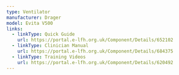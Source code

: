 ```yaml
---
type: Ventilator
manufacturer: Drager
model: Evita V500
links:
  - linkType: Quick Guide
    url: https://portal.e-lfh.org.uk/Component/Details/652102
  - linkType: Clinician Manual
    url: https://portal.e-lfh.org.uk/Component/Details/684375
  - linkType: Training Videos
    url: https://portal.e-lfh.org.uk/Component/Details/620492
---
```

